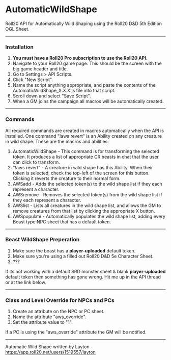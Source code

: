 # AutomaticWildShape
Roll20 API for Automatically Wild Shaping using the Roll20 D&amp;D 5th Edition OGL Sheet.

-----

<h3>Installation</h3>

1) <b>You must have a Roll20 Pro subscription to use the Roll20 API.</b>
2) Navigate to your Roll20 game page. This should be the screen with the big game header and title.
3) Go to Settings > API Scripts.
4) Click "New Script".
5) Name the script anything appropriate, and paste the contents of the AutomaticWildShape_X.X.X.js file into that script.
6) Scroll down and select "Save Script".
7) When a GM joins the campaign all macros will be automatically created.

-----

<h3>Commands</h3>

All required commands are created in macros automatically when the API is installed. One command "!aws revert" is an Ability created on any creature in wild shape. These are the macros and abilities:

1) AutomaticWildShape - This command is for transforming the selected token. It produces a list of appropriate CR beasts in chat that the user can click to transform.
2) "!aws revert" - A creature in wild shape has this Ability. When their token is selected, check the top-left of the screen for this button. Clicking it reverts the creature to their normal form.
3) AWSadd - Adds the selected token(s) to the wild shape list if they each represent a character.
4) AWSremove - Removes the selected token(s) from the wild shape list if they each represent a character.
5) AWSlist - Lists all creatures in the wild shape list, and allows the GM to remove creatures from that list by clicking the appropriate X button.
6) AWSpopulate - Automatically populates the wild shape list, adding every Beast type NPC sheet that has a default token.

-----

<h3>Beast WildShape Preperation</h3>

1) Make sure the beast has a <b>player-uploaded</b> default token.
2) Make sure you're using a filled out Roll20 D&D 5e Character Sheet.
3) ???

If its not working with a default SRD monster sheet & blank <b>player-uploaded</b> default token then something has gone wrong. Hit me up in the API thread or at the link below.

-----

<h3>Class and Level Override for NPCs and PCs</h3>

1) Create an attribute on the NPC or PC sheet.
2) Name the attribute "aws_override".
3) Set the attribute value to "1".

If a PC is using the "aws_override" attribute the GM will be notified.

-----

Automatic Wild Shape written by Layton - https://app.roll20.net/users/1519557/layton
